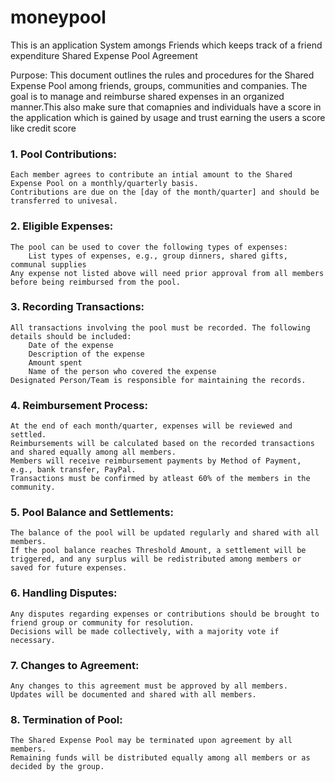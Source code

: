 # moneypool
This is an application System amongs Friends which keeps track of a friend expenditure
Shared Expense Pool Agreement

Purpose: This document outlines the rules and procedures for the Shared Expense Pool among friends, groups, communities and companies. The goal is to manage and reimburse shared expenses in an organized manner.This also make sure that comapnies and individuals have a score in the application which is gained by usage and trust earning the users a score like credit score

### 1. Pool Contributions:

    Each member agrees to contribute an intial amount to the Shared Expense Pool on a monthly/quarterly basis.
    Contributions are due on the [day of the month/quarter] and should be transferred to univesal.

### 2. Eligible Expenses:

    The pool can be used to cover the following types of expenses:
        List types of expenses, e.g., group dinners, shared gifts, communal supplies
    Any expense not listed above will need prior approval from all members before being reimbursed from the pool.

### 3. Recording Transactions:

    All transactions involving the pool must be recorded. The following details should be included:
        Date of the expense
        Description of the expense
        Amount spent
        Name of the person who covered the expense
    Designated Person/Team is responsible for maintaining the records.

### 4. Reimbursement Process:

    At the end of each month/quarter, expenses will be reviewed and settled.
    Reimbursements will be calculated based on the recorded transactions and shared equally among all members.
    Members will receive reimbursement payments by Method of Payment, e.g., bank transfer, PayPal.
    Transactions must be confirmed by atleast 60% of the members in the community.

### 5. Pool Balance and Settlements:

    The balance of the pool will be updated regularly and shared with all members.
    If the pool balance reaches Threshold Amount, a settlement will be triggered, and any surplus will be redistributed among members or saved for future expenses.

### 6. Handling Disputes:

    Any disputes regarding expenses or contributions should be brought to friend group or community for resolution.
    Decisions will be made collectively, with a majority vote if necessary.

### 7. Changes to Agreement:

    Any changes to this agreement must be approved by all members.
    Updates will be documented and shared with all members.

### 8. Termination of Pool:

    The Shared Expense Pool may be terminated upon agreement by all members.
    Remaining funds will be distributed equally among all members or as decided by the group.
